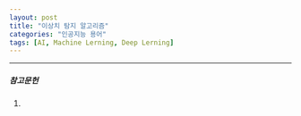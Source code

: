 ```yaml
---
layout: post
title: "이상치 탐지 알고리즘"
categories: "인공지능 용어"
tags: [AI, Machine Lerning, Deep Lerning]
---
```





---

##### 참고문헌

1) 


